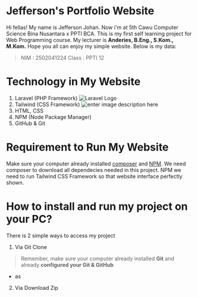 # Jefferson's Portfolio Website

Hi fellas! My name is Jefferson Johan. Now i'm at 5th Cawu Computer Science Bina Nusantara x PPTI BCA. This is my first self learning project for Web Programming course. My lecturer is **Anderies, B.Eng., S.Kom., M.Kom.** Hope you all can enjoy my simple website. Below is my data:

> NIM  : 2502041224
>Class : PPTI 12


# Technology in My Website
1. Laravel (PHP Framework)
![Laravel Logo](https://upload.wikimedia.org/wikipedia/commons/thumb/9/9a/Laravel.svg/200px-Laravel.svg.png)
2. Tailwind (CSS Framework)
![enter image description here](https://upload.wikimedia.org/wikipedia/commons/thumb/d/d5/Tailwind_CSS_Logo.svg/200px-Tailwind_CSS_Logo.svg.png)
3. HTML, CSS
4. NPM (Node Package Manager)
5. GitHub & Git

# Requirement to Run My Website
Make sure your computer already installed [composer](https://getcomposer.org/download/) and [NPM](https://nodejs.org/en).  We need composer to download all dependecies needed in this project. NPM we need to run Tailwind CSS Framework so that website interface perfectly shown.

# How to install and run my project on your PC?

There is 2 simple ways to access my project

 1. Via Git Clone
 

> Remember, make sure your computer already installed **Git** and already **configured your Git & GitHub**

 - as

 2. Via Download Zip